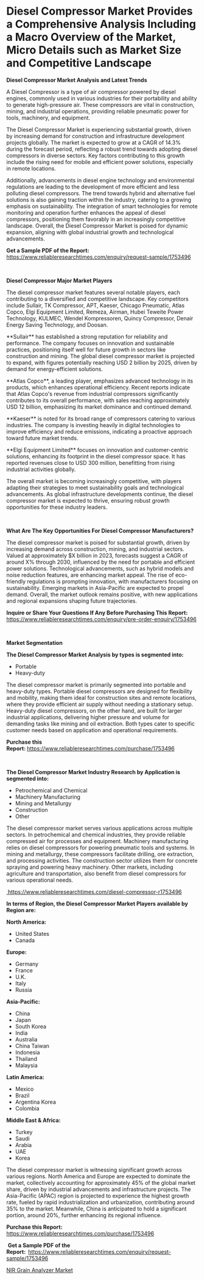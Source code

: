 <p><h1>Diesel Compressor Market Provides a Comprehensive Analysis Including a Macro Overview of the Market, Micro Details such as Market Size and Competitive Landscape</h1></p><p><strong>Diesel Compressor Market Analysis and Latest Trends</strong></p>
<p><p>A Diesel Compressor is a type of air compressor powered by diesel engines, commonly used in various industries for their portability and ability to generate high-pressure air. These compressors are vital in construction, mining, and industrial operations, providing reliable pneumatic power for tools, machinery, and equipment.</p><p>The Diesel Compressor Market is experiencing substantial growth, driven by increasing demand for construction and infrastructure development projects globally. The market is expected to grow at a CAGR of 14.3% during the forecast period, reflecting a robust trend towards adopting diesel compressors in diverse sectors. Key factors contributing to this growth include the rising need for mobile and efficient power solutions, especially in remote locations.</p><p>Additionally, advancements in diesel engine technology and environmental regulations are leading to the development of more efficient and less polluting diesel compressors. The trend towards hybrid and alternative fuel solutions is also gaining traction within the industry, catering to a growing emphasis on sustainability. The integration of smart technologies for remote monitoring and operation further enhances the appeal of diesel compressors, positioning them favorably in an increasingly competitive landscape. Overall, the Diesel Compressor Market is poised for dynamic expansion, aligning with global industrial growth and technological advancements.</p></p>
<p><strong>Get a Sample PDF of the Report:&nbsp;</strong> <a href="https://www.reliableresearchtimes.com/enquiry/request-sample/1753496?utm_campaign=2308&utm_medium=2&utm_source=Github&utm_content=ia&utm_term=18022025&utm_id=diesel-compressor">https://www.reliableresearchtimes.com/enquiry/request-sample/1753496</a></p>
<p>&nbsp;</p>
<p><strong>Diesel Compressor Major Market Players</strong></p>
<p><p>The diesel compressor market features several notable players, each contributing to a diversified and competitive landscape. Key competitors include Sullair, TK Compressor, APT, Kaeser, Chicago Pneumatic, Atlas Copco, Elgi Equipment Limited, Remeza, Airman, Hubei Teweite Power Technology, KULMEC, Wendel Kompressoren, Quincy Compressor, Denair Energy Saving Technology, and Doosan.</p><p>**Sullair** has established a strong reputation for reliability and performance. The company focuses on innovation and sustainable practices, positioning itself well for future growth in sectors like construction and mining. The global diesel compressor market is projected to expand, with figures potentially reaching USD 2 billion by 2025, driven by demand for energy-efficient solutions.</p><p>**Atlas Copco**, a leading player, emphasizes advanced technology in its products, which enhances operational efficiency. Recent reports indicate that Atlas Copco's revenue from industrial compressors significantly contributes to its overall performance, with sales reaching approximately USD 12 billion, emphasizing its market dominance and continued demand.</p><p>**Kaeser** is noted for its broad range of compressors catering to various industries. The company is investing heavily in digital technologies to improve efficiency and reduce emissions, indicating a proactive approach toward future market trends.</p><p>**Elgi Equipment Limited** focuses on innovation and customer-centric solutions, enhancing its footprint in the diesel compressor space. It has reported revenues close to USD 300 million, benefitting from rising industrial activities globally.</p><p>The overall market is becoming increasingly competitive, with players adapting their strategies to meet sustainability goals and technological advancements. As global infrastructure developments continue, the diesel compressor market is expected to thrive, ensuring robust growth opportunities for these industry leaders.</p></p>
<p>&nbsp;</p>
<p><strong>What Are The Key Opportunities For Diesel Compressor Manufacturers?</strong></p>
<p><p>The diesel compressor market is poised for substantial growth, driven by increasing demand across construction, mining, and industrial sectors. Valued at approximately $X billion in 2023, forecasts suggest a CAGR of around X% through 2030, influenced by the need for portable and efficient power solutions. Technological advancements, such as hybrid models and noise reduction features, are enhancing market appeal. The rise of eco-friendly regulations is prompting innovation, with manufacturers focusing on sustainability. Emerging markets in Asia-Pacific are expected to propel demand. Overall, the market outlook remains positive, with new applications and regional expansions shaping future trajectories.</p></p>
<p><strong>Inquire or Share Your Questions If Any Before Purchasing This Report:</strong> <a href="https://www.reliableresearchtimes.com/enquiry/pre-order-enquiry/1753496?utm_campaign=2308&utm_medium=2&utm_source=Github&utm_content=ia&utm_term=18022025&utm_id=diesel-compressor">https://www.reliableresearchtimes.com/enquiry/pre-order-enquiry/1753496</a></p>
<p>&nbsp;</p>
<p><strong>Market Segmentation</strong></p>
<p><strong>The Diesel Compressor Market Analysis by types is segmented into:</strong></p>
<p><ul><li>Portable</li><li>Heavy-duty</li></ul></p>
<p><p>The diesel compressor market is primarily segmented into portable and heavy-duty types. Portable diesel compressors are designed for flexibility and mobility, making them ideal for construction sites and remote locations, where they provide efficient air supply without needing a stationary setup. Heavy-duty diesel compressors, on the other hand, are built for larger industrial applications, delivering higher pressure and volume for demanding tasks like mining and oil extraction. Both types cater to specific customer needs based on application and operational requirements.</p></p>
<p><strong>Purchase this Report:&nbsp;</strong><a href="https://www.reliableresearchtimes.com/purchase/1753496?utm_campaign=2308&utm_medium=2&utm_source=Github&utm_content=ia&utm_term=18022025&utm_id=diesel-compressor">https://www.reliableresearchtimes.com/purchase/1753496</a></p>
<p>&nbsp;</p>
<p><strong>The Diesel Compressor Market Industry Research by Application is segmented into:</strong></p>
<p><ul><li>Petrochemical and Chemical</li><li>Machinery Manufacturing</li><li>Mining and Metallurgy</li><li>Construction</li><li>Other</li></ul></p>
<p><p>The diesel compressor market serves various applications across multiple sectors. In petrochemical and chemical industries, they provide reliable compressed air for processes and equipment. Machinery manufacturing relies on diesel compressors for powering pneumatic tools and systems. In mining and metallurgy, these compressors facilitate drilling, ore extraction, and processing activities. The construction sector utilizes them for concrete spraying and powering heavy machinery. Other markets, including agriculture and transportation, also benefit from diesel compressors for various operational needs.</p></p>
<p><a href="https://www.reliableresearchtimes.com/diesel-compressor-r1753496?utm_campaign=2308&utm_medium=2&utm_source=Github&utm_content=ia&utm_term=18022025&utm_id=diesel-compressor">&nbsp;https://www.reliableresearchtimes.com/diesel-compressor-r1753496</a></p>
<p><strong>In terms of Region, the Diesel Compressor Market Players available by Region are:</strong></p>
<p>
    <p> <strong> North America: </strong>
        <ul>
            <li>United States</li>
            <li>Canada</li>
        </ul>
        </p> 
    <p> <strong> Europe: </strong>
        <ul>
            <li>Germany</li>
            <li>France</li>
            <li>U.K.</li>
            <li>Italy</li>
            <li>Russia</li>
        </ul>
        </p> 
    <p> <strong> Asia-Pacific: </strong>
        <ul>
            <li>China</li>
            <li>Japan</li>
            <li>South Korea</li>
            <li>India</li>
            <li>Australia</li>
            <li>China Taiwan</li>
            <li>Indonesia</li>
            <li>Thailand</li>
            <li>Malaysia</li>
        </ul>
        </p> 
    <p> <strong> Latin America: </strong>
        <ul>
            <li>Mexico</li>
            <li>Brazil</li>
            <li>Argentina Korea</li>
            <li>Colombia</li>
        </ul>
        </p> 
    <p> <strong> Middle East & Africa: </strong>
        <ul>
            <li>Turkey</li>
            <li>Saudi</li>
            <li>Arabia</li>
            <li>UAE</li>
            <li>Korea</li>
        </ul>
    </p>
    </p>
<p><p>The diesel compressor market is witnessing significant growth across various regions. North America and Europe are expected to dominate the market, collectively accounting for approximately 45% of the global market share, driven by industrial advancements and infrastructure projects. The Asia-Pacific (APAC) region is projected to experience the highest growth rate, fueled by rapid industrialization and urbanization, contributing around 35% to the market. Meanwhile, China is anticipated to hold a significant portion, around 20%, further enhancing its regional influence.</p></p>
<p><strong>Purchase this Report: </strong><a href="https://www.reliableresearchtimes.com/purchase/1753496?utm_campaign=2308&utm_medium=2&utm_source=Github&utm_content=ia&utm_term=18022025&utm_id=diesel-compressor">https://www.reliableresearchtimes.com/purchase/1753496</a></p>
<p>&nbsp;<strong>Get a Sample PDF of the Report:&nbsp;&nbsp;</strong><a href="https://www.reliableresearchtimes.com/enquiry/request-sample/1753496?utm_campaign=2308&utm_medium=2&utm_source=Github&utm_content=ia&utm_term=18022025&utm_id=diesel-compressor">https://www.reliableresearchtimes.com/enquiry/request-sample/1753496</a></p>
<p><strong></strong></p>
<p><p><a href="https://github.com/domoniqueluoma76/Market-Research-Report-List-1/blob/main/nir-grain-analyzer-market.md?utm_campaign=2308&utm_medium=2&utm_source=Github&utm_content=ia&utm_term=18022025&utm_id=diesel-compressor">NIR Grain Analyzer Market</a></p></p>